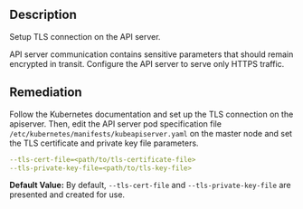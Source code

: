 ## Description

Setup TLS connection on the API server.

API server communication contains sensitive parameters that should remain encrypted in transit. Configure the API server to serve only HTTPS traffic.

## Remediation

Follow the Kubernetes documentation and set up the TLS connection on the apiserver. Then, edit the API server pod specification file `/etc/kubernetes/manifests/kubeapiserver.yaml` on the master node and set the TLS certificate and private key file parameters.
```yaml
--tls-cert-file=<path/to/tls-certificate-file>
--tls-private-key-file=<path/to/tls-key-file>
```

**Default Value:** By default, `--tls-cert-file` and `--tls-private-key-file` are presented and created
for use.
